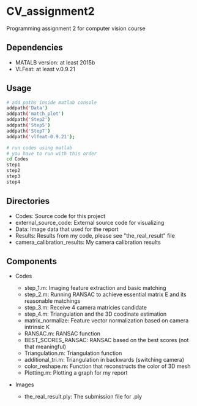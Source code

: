 # CV_assignment2
Programming assignment 2 for computer vision course

## Dependencies
* MATALB version: at least 2015b
* VLFeat: at least v.0.9.21

## Usage
```bash
# add paths inside matlab console
addpath('Data')
addpath('match_plot')
addpath('Step2')
addpath('Step5')
addpath('Step7')
addpath('vlfeat-0.9.21');

# run codes using matlab
# you have to run with this order
cd Codes
step1
step2
step3
step4
```

## Directories
* Codes: Source code for this project
* external_source_code: External source code for visualizing
* Data: Image data that used for the report
* Results: Results from my code, please see "the_real_result" file
* camera_calibration_results: My camera calibration results

## Components
* Codes
    * step_1.m: Imaging feature extraction and basic matching
    * step_2.m: Running RANSAC to achieve essential matrix E and its reasonable matchings
    * step_3.m: Receive 4 camera matricies candidate 
    * step_4.m: Triangulation and the 3D coodinate estimation
    * matrix_normalize: Feature vector normalization based on camera intrinsic K
    * RANSAC.m: RANSAC function
    * BEST_SCORES_RANSAC: RANSAC based on the best scores (not that meaningful)
    * Triangulation.m: Triangulation function
    * additional_tri.m: Triangulation in backwards (switching camera)
    * color_reshape.m: Function that reconstructs the color of 3D mesh
    * Plotting.m: Plotting a graph for my report


* Images
    * the_real_result.ply: The submission file for .ply


